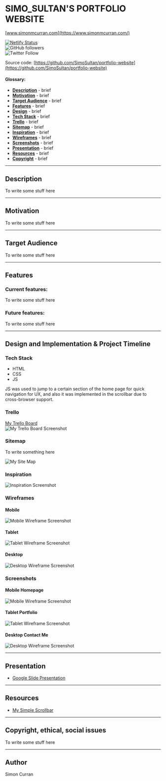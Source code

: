 <!-- ![Portfolio Website]() -->
# SIMO_SULTAN'S PORTFOLIO WEBSITE
[www.simonmcurran.com](https://www.simonmcurran.com/)  

[![Netlify Status](https://api.netlify.com/api/v1/badges/9d3a1e78-acb0-4671-8ec4-c68f15a9b234/deploy-status)](https://app.netlify.com/sites/simosultan/deploys)  
![GitHub followers](https://img.shields.io/github/followers/SimoSultan?style=social)  
![Twitter Follow](https://img.shields.io/twitter/follow/simo_sultan?style=social)


Source code: [https://github.com/SimoSultan/portfolio-website](https://github.com/SimoSultan/portfolio-website)



#### Glossary:
- [**Description**](##Description) - brief
- [**Motivation**](##Motivation) - brief
- [**Target Audience**](##Target-Audience) - brief
- [**Features**](##Features) - brief
- [**Design**](##Design-and-Implementation-&-Project-Timeline) - brief
- [**Tech Stack**](###Q7) - brief
- [**Trello**](###Trello) - brief
- [**Sitemap**](###Sitemap) - brief
- [**Inspiration**](###Inspiration) - brief
- [**Wireframes**](###Wireframes) - brief
- [**Screenshots**](##Screenshots) - brief
- [**Presentation**](##Presentation) - brief
- [**Resources**](##Resources) - brief
- [**Copyright**](##Copyright,-ethical,-social-issues) - brief



---



## Description

To write some stuff here



---



## Motivation

To write some stuff here



---

## Target Audience

To write some stuff here

---


## Features	

### Current features:  

To write some stuff here

### Future features:

To write some stuff here


---


## Design and Implementation & Project Timeline

### Tech Stack

- HTML
- CSS
- JS

JS was used to jump to a certain section of the home page for quick navigation for UX, and also it was implemented in the scrollbar due to cross-browser support.


### Trello
[My Trello Board](https://trello.com/b/5zC6lx3A/simosultans-portfolio-website)  
![My Trello Board Screenshot](https://github.com/SimoSultan/portfolio-website/blob/master/docs/trello/portfolio-trello-screenshot.jpg)


### Sitemap

To write something here

![My Site Map](https://github.com/SimoSultan/portfolio-website/blob/master/docs/sitemap/Portfolio_Sitemap.jpg)


### Inspiration 

![Inspiration Screenshot](https://github.com/SimoSultan/portfolio-website/blob/master/docs/wireframes/inspiration.png)



### Wireframes
#### Mobile

![Mobile Wireframe Screenshot](https://github.com/SimoSultan/portfolio-website/blob/master/docs/wireframes/Mobile.png)

#### Tablet

![Tablet Wireframe Screenshot](https://github.com/SimoSultan/portfolio-website/blob/master/docs/wireframes/Tablet.png)

#### Desktop

![Desktop Wireframe Screenshot](https://github.com/SimoSultan/portfolio-website/blob/master/docs/wireframes/Desktop.png)


### Screenshots


#### Mobile Homepage

![Mobile Wireframe Screenshot](https://github.com/SimoSultan/portfolio-website/blob/master/docs/screens/mobile-homepage-screenshot.jpg)

#### Tablet Portfolio

![Tablet Wireframe Screenshot](https://github.com/SimoSultan/portfolio-website/blob/master/docs/screens/tablet-portfolio-screenshot.jpg)

#### Desktop Contact Me

![Desktop Wireframe Screenshot](https://github.com/SimoSultan/portfolio-website/blob/master/docs/screens/desktop-contact-screenshot.jpg)

---

## Presentation

- [Google Slide Presentation](https://docs.google.com/presentation/d/1X7vOkHn0RGC_c2KCUlbf8kGDYAynqMSnotMM_FeUi4s/edit?usp=sharing)


---



## Resources


- [My Simple Scrollbar](https://github.com/buzinas/simple-scrollbar)



---


## Copyright, ethical, social issues

To write some stuff here


---

## Author
Simon Curran